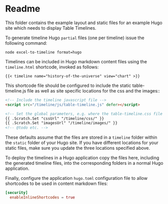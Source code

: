 # Readme

This folder contains the example layout and static files for an example Hugo site which needs to display Table Timelines.

To generate timeline Hugo `partial` files (one per timeline) issue the following command:

```
node excel-to-timeline format=hugo
```

Timelines can be included in Hugo markdown content files using the `timeline.html` shortcode, invoked as follows:

``` 
{{< timeline name="history-of-the-universe" view="chart" >}}
```

This shortcode file should be configured to include the static table-timeline.js file as well as site specific locations for the css and the images::

``` html
<!-- Include the timeline javascript file -->
<script src="/timeline/js/table-timeline.js" defer></script>

<!-- Set the global parameters, e.g. where the table-timeline.css file can be found (if not "/") -->
{{ .Scratch.Set "cssUrl" "/timeline/css/" }}
{{ .Scratch.Set "imagesUrl" "/timeline/images/" }}
<!-- @todo etc. -->
```

These defaults assume that the files are stored in a `timeline` folder within the `static` folder of your Hugo site. If you have different locations for your static files, make sure you update the three locations specified above.

To deploy the timelines in a Hugo application copy the files here, including the generated timeline files, into the corresponding folders in a normal Hugo application.

Finally, configure the application `hugo.toml` configuration file to allow shortcodes to be used in content markdown files:

``` toml
[security]
  enableInlineShortcodes = true
```







